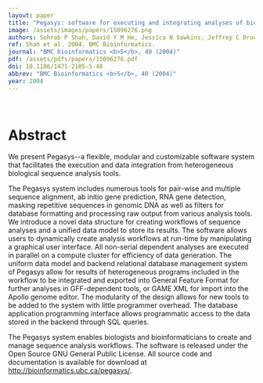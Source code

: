 ```yaml
---
layout: paper
title: "Pegasys: software for executing and integrating analyses of biological sequences."
image: /assets/images/papers/15096276.png
authors: Sohrab P Shah, David Y M He, Jessica N Sawkins, Jeffrey C Druce, Gerald Quon, Drew Lett, Grace X Y Zheng, Tao Xu, B F Francis Ouellette
ref: Shah et al. 2004. BMC Bioinformatics.
journal: "BMC bioinformatics <b>5</b>, 40 (2004)"
pdf: /assets/pdfs/papers/15096276.pdf
doi: 10.1186/1471-2105-5-40
abbrev: "BMC Bioinformatics <b>5</b>, 40 (2004)"
year: 2004
---
```


<br />
<div data-badge-popover="right" data-badge-type="donut" data-pmid="15096276" data-hide-no-mentions="true" class="altmetric-embed"></div>

# Abstract

We present Pegasys--a flexible, modular and customizable software system that facilitates the execution and data integration from heterogeneous biological sequence analysis tools.

The Pegasys system includes numerous tools for pair-wise and multiple sequence alignment, ab initio gene prediction, RNA gene detection, masking repetitive sequences in genomic DNA as well as filters for database formatting and processing raw output from various analysis tools. We introduce a novel data structure for creating workflows of sequence analyses and a unified data model to store its results. The software allows users to dynamically create analysis workflows at run-time by manipulating a graphical user interface. All non-serial dependent analyses are executed in parallel on a compute cluster for efficiency of data generation. The uniform data model and backend relational database management system of Pegasys allow for results of heterogeneous programs included in the workflow to be integrated and exported into General Feature Format for further analyses in GFF-dependent tools, or GAME XML for import into the Apollo genome editor. The modularity of the design allows for new tools to be added to the system with little programmer overhead. The database application programming interface allows programmatic access to the data stored in the backend through SQL queries.

The Pegasys system enables biologists and bioinformaticians to create and manage sequence analysis workflows. The software is released under the Open Source GNU General Public License. All source code and documentation is available for download at http://bioinformatics.ubc.ca/pegasys/.

